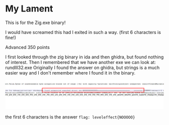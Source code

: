 # My Lament 

This is for the Zig.exe binary!

I would have screamed this had I exited in such a way. (first 6 characters is fine!)

Advanced 
350 points 

I first looked through the zig binary in ida and then ghidra, but found nothing of interest.
Then I remembered that we have another exe we can look at: rundlll32.exe
Originally I found the answer on ghidra, but strings is a much easier way and I don't remember where I found it in the binary.

![the flag](/Images/my_lament.png)

the first 6 characters is the answer
`flag: leveleffect{NOOOOO}`

